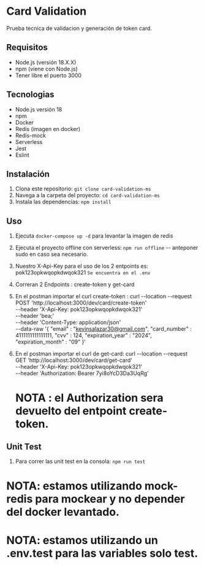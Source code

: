 # Card Validation

Prueba tecnica de validacion y generación de token card.

## Requisitos

- Node.js (versión 18.X.X)
- npm (viene con Node.js)
- Tener libre el puerto 3000

## Tecnologias

- Node.js versión 18
- npm
- Docker
- Redis (imagen en docker)
- Redis-mock
- Serverless
- Jest
- Eslint

## Instalación

1. Clona este repositorio: `git clone card-validation-ms`
2. Navega a la carpeta del proyecto: `cd card-validation-ms`
3. Instala las dependencias: `npm install`

## Uso

1. Ejecuta `docker-compose up -d` para levantar la imagen de redis
2. Ejecuta el proyecto offline con serverless: `npm run offline` -- anteponer sudo en caso sea necesario.
3. Nuestro X-Api-Key para el uso de los 2 entpoints es: pok123opkwqopkdwqok321 `Se encuentra en el .env`
4. Correran 2 Endpoints : create-token y get-card
5. En el postman importar el curl create-token :
   curl --location --request POST 'http://localhost:3000/dev/card/create-token' \
   --header 'X-Api-Key: pok123opkwqopkdwqok321' \
   --header 'bea;' \
   --header 'Content-Type: application/json' \
   --data-raw '{
   "email" : "kevinsalazar30@gmail.com",
   "card_number" : 4111111111111111,
   "cvv" : 124,
   "expiration_year" : "2024",
   "expiration_month" : "09"
   }'
6. En el postman importar el curl de get-card:
   curl --location --request GET 'http://localhost:3000/dev/card/get-card' \
   --header 'X-Api-Key: pok123opkwqopkdwqok321' \
   --header 'Authorization: Bearer 7yi8oYcD3Da3UqRg'

   # NOTA : el Authorization sera devuelto del entpoint create-token.

## Unit Test

1. Para correr las unit test en la consola: `npm run test`

# NOTA: estamos utilizando mock-redis para mockear y no depender del docker levantado.

# NOTA: estamos utilizando un .env.test para las variables solo test.
